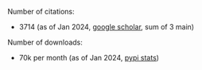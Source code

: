 Number of citations:
  * 3714 (as of Jan 2024, [google scholar](https://scholar.google.com/citations?user=EGVRNtEAAAAJ&hl=en&oi=sra), sum of 3 main)
    
Number of downloads:
  * 70k per month (as of Jan 2024, [pypi stats](https://pypistats.org/packages/casadi))
